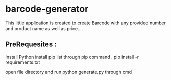 # barcode-generator
This little application is created to create Barcode with any provided number and product name as well as price.... 

##  PreRequesites :
Install Python
install pip list through pip command 
. pip install -r requirements.txt

open file directory and run python generate.py  through cmd

